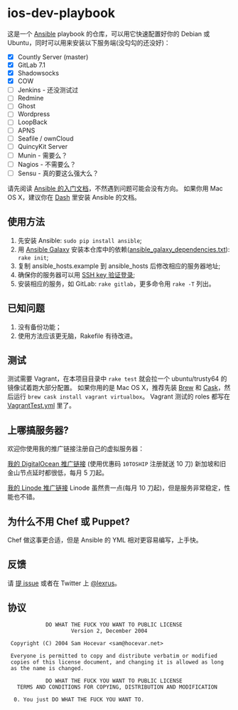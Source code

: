 # ios-dev-playbook

这是一个 [Ansible](http://www.ansible.com) playbook 的仓库，可以用它快速配置好你的 Debian 或 Ubuntu，同时可以用来安装以下服务端(没勾勾的还没好)：

- [x] Countly Server (master)
- [x] GitLab 7.1
- [x] Shadowsocks
- [x] COW
- [ ] Jenkins - 还没测试过
- [ ] Redmine
- [ ] Ghost
- [ ] Wordpress
- [ ] LoopBack
- [ ] APNS
- [ ] Seafile / ownCloud
- [ ] QuincyKit Server
- [ ] Munin - 需要么？
- [ ] Nagios - 不需要么？
- [ ] Sensu - 真的要这么强大么？

请先阅读 [Ansible 的入门文档](http://docs.ansible.com)，不然遇到问题可能会没有方向。
如果你用 Mac OS X，建议你在 [Dash](http://kapeli.com/dash) 里安装 Ansible 的文档。


## 使用方法

1. 先安装 Ansible: ```sudo pip install ansible```;
2. 用 [Ansible Galaxy](https://galaxy.ansible.com) 安装本仓库中的依赖([ansible_galaxy_dependencies.txt](https://github.com/lexrus/ios-dev-playbook/blob/master/ansible_galaxy_dependencies.txt)): ```rake init```;
3. 复制 ansible_hosts.example 到 ansible_hosts 后修改相应的服务器地址;
4. 确保你的服务器可以用 [SSH key 验证登录](http://www.debian-administration.org/article/530/SSH_with_authentication_key_instead_of_password);
5. 安装相应的服务，如 GitLab: ```rake gitlab```，更多命令用 ```rake -T``` 列出。


## 已知问题

1. 没有备份功能；
2. 使用方法应该更无脑，Rakefile 有待改进。


## 测试

测试需要 Vagrant，在本项目目录中 ```rake test``` 就会拉一个 ubuntu/trusty64 的镜像试着跑大部分配置。
如果你用的是 Mac OS X，推荐先装 [Brew](http://brew.sh) 和 [Cask](http://caskroom.io)，然后运行 ```brew cask install vagrant virtualbox```。
Vagrant 测试的 roles 都写在 [VagrantTest.yml](https://github.com/lexrus/ios-dev-playbook/blob/master/VagrantTest.yml) 里了。


## 上哪搞服务器?

欢迎你使用我的推广链接注册自己的虚拟服务器：

[我的 DigitalOcean 推广链接](https://www.digitalocean.com/?refcode=3eb5cf371fc9) (使用优惠码 ```10TOSHIP``` 注册就送 10 刀) 新加坡和旧金山节点延时都很低，每月 5 刀起。

[我的 Linode 推广链接](http://www.linode.com/?r=9f144941e797d495a10c2841c3137ce1acde5f15) Linode 虽然贵一点(每月 10 刀起)，但是服务非常稳定，性能也不错。


## 为什么不用 Chef 或 Puppet?

Chef 做这事更合适，但是 Ansible 的 YML 相对更容易编写，上手快。


## 反馈

请 [提 issue](https://github.com/lexrus/ios-dev-playbook/issues/new) 或者在 Twitter 上 [@lexrus](https://twitter.com/lexrus)。


## 协议

```
            DO WHAT THE FUCK YOU WANT TO PUBLIC LICENSE
                    Version 2, December 2004

 Copyright (C) 2004 Sam Hocevar <sam@hocevar.net>

 Everyone is permitted to copy and distribute verbatim or modified
 copies of this license document, and changing it is allowed as long
 as the name is changed.

            DO WHAT THE FUCK YOU WANT TO PUBLIC LICENSE
   TERMS AND CONDITIONS FOR COPYING, DISTRIBUTION AND MODIFICATION

  0. You just DO WHAT THE FUCK YOU WANT TO.

```